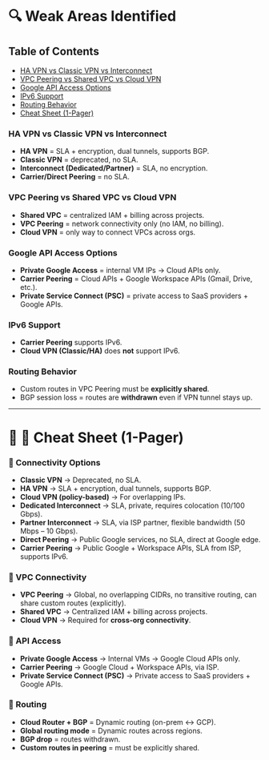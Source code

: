 # 🔍 Weak Areas Identified

## Table of Contents

- [HA VPN vs Classic VPN vs Interconnect](#ha-vpn-vs-classic-vpn-vs-interconnect)
- [VPC Peering vs Shared VPC vs Cloud VPN](#vpc-peering-vs-shared-vpc-vs-cloud-vpn)
- [Google API Access Options](#google-api-access-options)
- [IPv6 Support](#ipv6-support)
- [Routing Behavior](#routing-behavior)
- [Cheat Sheet (1-Pager)](#-cheat-sheet-1-pager)

### HA VPN vs Classic VPN vs Interconnect

* **HA VPN** = SLA + encryption, dual tunnels, supports BGP.
* **Classic VPN** = deprecated, no SLA.
* **Interconnect (Dedicated/Partner)** = SLA, no encryption.
* **Carrier/Direct Peering** = no SLA.

### VPC Peering vs Shared VPC vs Cloud VPN

* **Shared VPC** = centralized IAM + billing across projects.
* **VPC Peering** = network connectivity only (no IAM, no billing).
* **Cloud VPN** = only way to connect VPCs across orgs.

### Google API Access Options

* **Private Google Access** = internal VM IPs → Cloud APIs only.
* **Carrier Peering** = Cloud APIs + Google Workspace APIs (Gmail, Drive, etc.).
* **Private Service Connect (PSC)** = private access to SaaS providers + Google APIs.

### IPv6 Support

* **Carrier Peering** supports IPv6.
* **Cloud VPN (Classic/HA)** does **not** support IPv6.

### Routing Behavior

* Custom routes in VPC Peering must be **explicitly shared**.
* BGP session loss = routes are **withdrawn** even if VPN tunnel stays up.

---

# 📄 🚀 Cheat Sheet (1-Pager)

### 🔑 Connectivity Options

* **Classic VPN** → Deprecated, no SLA.
* **HA VPN** → SLA + encryption, dual tunnels, supports BGP.
* **Cloud VPN (policy-based)** → For overlapping IPs.
* **Dedicated Interconnect** → SLA, private, requires colocation (10/100 Gbps).
* **Partner Interconnect** → SLA, via ISP partner, flexible bandwidth (50 Mbps – 10 Gbps).
* **Direct Peering** → Public Google services, no SLA, direct at Google edge.
* **Carrier Peering** → Public Google + Workspace APIs, SLA from ISP, supports IPv6.

### 🔑 VPC Connectivity

* **VPC Peering** → Global, no overlapping CIDRs, no transitive routing, can share custom routes (explicitly).
* **Shared VPC** → Centralized IAM + billing across projects.
* **Cloud VPN** → Required for **cross-org connectivity**.

### 🔑 API Access

* **Private Google Access** → Internal VMs → Google Cloud APIs only.
* **Carrier Peering** → Google Cloud + Workspace APIs, via ISP.
* **Private Service Connect (PSC)** → Private access to SaaS providers + Google APIs.

### 🔑 Routing

* **Cloud Router + BGP** = Dynamic routing (on-prem ↔ GCP).
* **Global routing mode** = Dynamic routes across regions.
* **BGP drop** = routes withdrawn.
* **Custom routes in peering** = must be explicitly shared.
